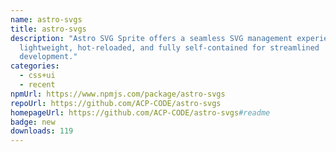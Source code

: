 ```yaml
---
name: astro-svgs
title: astro-svgs
description: "Astro SVG Sprite offers a seamless SVG management experience:
  lightweight, hot-reloaded, and fully self-contained for streamlined
  development."
categories:
  - css+ui
  - recent
npmUrl: https://www.npmjs.com/package/astro-svgs
repoUrl: https://github.com/ACP-CODE/astro-svgs
homepageUrl: https://github.com/ACP-CODE/astro-svgs#readme
badge: new
downloads: 119
---
```


